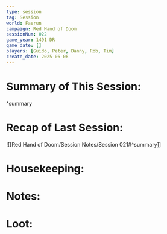 ```yaml
---
type: session
tag: Session
world: Faerun
campaign: Red Hand of Doom
sessionNum: 022
game_year: 1491 DR
game_date: []
players: [Guido, Peter, Danny, Rob, Tim]
create_date: 2025-06-06
---
```


# Summary of This Session:

^summary

# Recap of Last Session:
![[Red Hand of Doom/Session Notes/Session 021#^summary]]

# Housekeeping:

# Notes:

# Loot:
